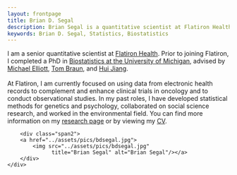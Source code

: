 ```yaml
---
layout: frontpage
title: Brian D. Segal
description: Brian Segal is a quantitative scientist at Flatiron Health.
keywords: Brian D. Segal, Statistics, Biostatistics
---
```


<div class="container">
    <div class="row-fluid">
        <div class="span7">
            I am a senior quantitative scientist at <a href = "http://www.flatiron.com"> Flatiron Health</a>. Prior to joining Flatiron, I completed a PhD in <a href = "https://sph.umich.edu/biostat/"> Biostatistics at the University of Michigan</a>, advised by <a href = "https://sph.umich.edu/faculty-profiles/elliott-michael.html"> Michael Elliott</a>, <a href = "https://sph.umich.edu/faculty-profiles/braun-thomas.html"> Tom Braun</a>, and <a href = "http://www-personal.umich.edu/~jianghui/"> Hui Jiang</a>.<br>
            <br>
            At Flatiron, I am currently focused on using data from electronic health records to complement and enhance clinical trials in oncology and to conduct observational studies. In my past roles, I have developed statistical methods for genetics and psychology, collaborated on social science research, and worked in the environmental field. You can find more information on my <a href = "{{ BASE_PATH }}/pages/research.html">research page</a> or by viewing my <a href = "{{ BASE_PATH }}/assets/bdsegal_cv.pdf"> CV</a>.
        </div>

        <div class="span2">
        <a href="../assets/pics/bdsegal.jpg">
            <img src="../assets/pics/bdsegal.jpg"
                  title="Brian Segal" alt="Brian Segal"/></a>
        </div>
    </div>
</div>